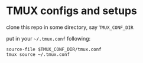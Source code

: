 # TMUX configs and setups

clone this repo in some directory, say `TMUX_CONF_DIR`

put in your `~/.tmux.conf` following:

```shell
source-file $TMUX_CONF_DIR/tmux.conf
tmux source ~/.tmux.conf
```
